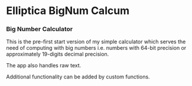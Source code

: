# Elliptica BigNum Calcum
### Big Number Calculator

This is the pre-first start version of my simple calculator which serves
the need of computing with big numbers i.e. numbers with 64-bit precision
or approximately 19-digits decimal precision.

The app also handles raw text.

Additional functionality can be added by custom functions.
